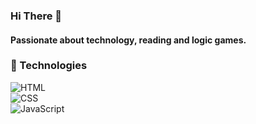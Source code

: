 ### Hi There :wave:

<h4> Passionate about technology, reading and logic games. </h4>

### :wrench: Technologies

![HTML](https://img.shields.io/badge/-HTML-333333?style=flat&logo=HTML5) <br>
![CSS](https://img.shields.io/badge/-CSS-333333?style=flat&logo=CSS3&logoColor=1572B6) <br>
![JavaScript](https://img.shields.io/badge/-JavaScript-333333?style=flat&logo=javascript) <br>
